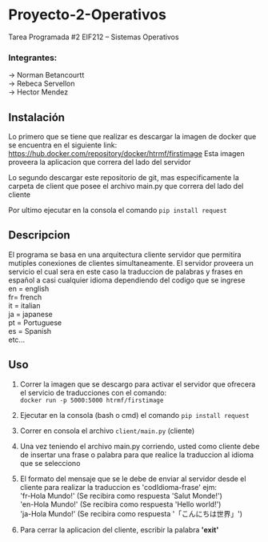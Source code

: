 # Proyecto-2-Operativos 
Tarea Programada #2 EIF212 – Sistemas Operativos
### Integrantes: <br />
-> Norman Betancourtt  <br />
-> Rebeca Servellon <br />
-> Hector Mendez <br />

## Instalación 
Lo primero que se tiene que realizar es descargar la imagen de docker que se encuentra en el siguiente 
link: <a> https://hub.docker.com/repository/docker/htrmf/firstimage </a>
Esta imagen proveera la aplicacion que correra del lado del servidor

Lo segundo descargar este repositorio de git, mas especificamente la carpeta de client que posee el archivo main.py que correra del lado del cliente</a>

Por ultimo ejecutar en la consola el comando `pip install request`</a>

## Descripcion
El programa se basa en una arquitectura cliente servidor que permitira mutiples conexiones de clientes simultaneamente.
El servidor proveera un servicio el cual sera en este caso la traduccion de palabras y frases en español a casi cualquier idioma dependiendo del 
codigo que se ingrese <br />
en = english <br />
fr= french <br />
it = italian <br />
ja = japanese <br />
pt = Portuguese <br />
es = Spanish <br />
etc...

## Uso 
1) Correr la imagen que se descargo para activar el servidor que ofrecera el servicio de traducciones con el comando: <br /> `docker run -p 5000:5000 htrmf/firstimage`
2) Ejecutar en la consola (bash o cmd) el comando `pip install request`</a>
3) Correr en consola el archivo `client/main.py`    (cliente)
4) Una vez teniendo el archivo main.py corriendo, usted como cliente debe de insertar una frase o palabra para que realice la traduccion al idioma
que se selecciono
5) El formato del mensaje que se le debe de enviar al servidor desde el cliente para realizar la traduccion es 'codIdioma-frase'
ejm:  <br />
'fr-Hola Mundo!'  (Se recibira como respuesta 'Salut Monde!') <br />
'en-Hola Mundo!'  (Se recibira como respuesta 'Hello world!') <br />
'ja-Hola Mundo!'  (Se recibira como respuesta '「こんにちは世界」') <br />

6) Para cerrar la aplicacion del cliente, escribir la palabra <b> 'exit' </b>

